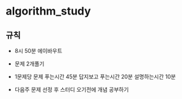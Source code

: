 # algorithm_study

## 규칙

- 8시 50분 에이바우트 

- 문제 2개풀기

- 1문제당 문제 푸는시간 45분 답지보고 푸는시간 20분 설명하는시간 10분

- 다음주 문제 선정 후 스터디 오기전에 개념 공부하기
